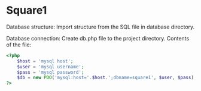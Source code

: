 Square1
=======

Database structure:
Import structure from the SQL file in database directory.

Database connection:
Create db.php file to the project directory. Contents of the file:

```php
<?php
	$host = 'mysql host';
	$user = 'mysql username';
	$pass = 'mysql password';
	$db = new PDO('mysql:host='.$host.';dbname=square1', $user, $pass); 
?>
```